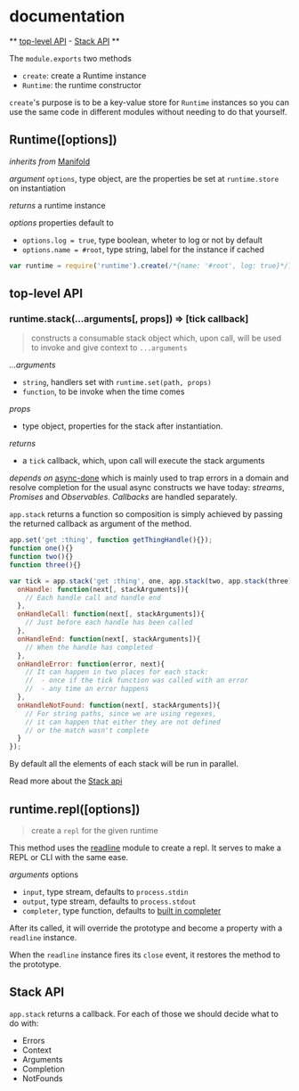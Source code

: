 
# documentation

**
[top-level API](#methods) -
[Stack API](./api/stack.md)
**

The `module.exports` two methods

- `create`: create a Runtime instance
- `Runtime`: the runtime constructor

`create`'s purpose is to be a key-value store for `Runtime` instances so you can use the same code in different modules without needing to do that yourself.

## Runtime([options])

_inherits from_ [Manifold][x-manifold]

_argument_ `options`, type object, are the properties be set at `runtime.store` on instantiation

_returns_ a runtime instance

_options_ properties default to
 - `options.log = true`, type boolean, wheter to log or not by default
 - `options.name = #root`, type string, label for the instance if cached

```js
var runtime = require('runtime').create(/*{name: '#root', log: true}*/);
```

## top-level API
### runtime.stack(...arguments[, props]) => [tick callback]
> constructs a consumable stack object which, upon call, will be used to
invoke and give context to `...arguments`

_...arguments_
- `string`, handlers set with `runtime.set(path, props)`
- `function`, to be invoke when the time comes

_props_
- type object, properties for the stack after instantiation.

_returns_
- a `tick` callback, which, upon call will execute the stack arguments

_depends on_ [async-done](http://github.com/phated/async-done) which is mainly used to trap errors in a domain and resolve completion for the usual async constructs we have today: _streams_, _Promises_ and _Observables_. _Callbacks_ are handled separately.

`app.stack` returns a function so composition is simply achieved by passing the returned callback as argument of the method.

```js
app.set('get :thing', function getThingHandle(){});
function one(){}
function two(){}
function three(){}

var tick = app.stack('get :thing', one, app.stack(two, app.stack(three)), {
  onHandle: function(next[, stackArguments]){
    // Each handle call and handle end
  },
  onHandleCall: function(next[, stackArguments]){
    // Just before each handle has been called
  },
  onHandleEnd: function(next[, stackArguments]){
    // When the handle has completed
  },
  onHandleError: function(error, next){
    // It can happen in two places for each stack:
    //  - once if the tick function was called with an error
    //  - any time an error happens
  },
  onHandleNotFound: function(next[, stackArguments]){
    // For string paths, since we are using regexes,
    // it can happen that either they are not defined
    // or the match wasn't complete
  }
});
```

By default all the elements of each stack will be run in parallel.

Read more about the [Stack api](#stak-api)

## runtime.repl([options])
> create a `repl` for the given runtime

This method uses the [readline](http://nodejs.org/api/readline.html) module to create a repl. It serves to make a REPL or CLI with the same ease.

_arguments_ options
- `input`, type stream, defaults to `process.stdin`
- `output`, type stream, defaults to `process.stdout`
- `completer`, type function, defaults to [built in completer][x-completer]

After its called, it will override the prototype
and become a property with a `readline` instance.

When the `readline` instance fires its `close` event, it restores the method to the prototype.

[x-manifold]: http://github.com/stringparser/manifold
[x-completer]: http://github.com/stringparser/runtime/tree/master/lib/completer.js

## Stack API

`app.stack` returns a callback. For each of those we should decide what to do with:
 - Errors
 - Context
 - Arguments
 - Completion
 - NotFounds
